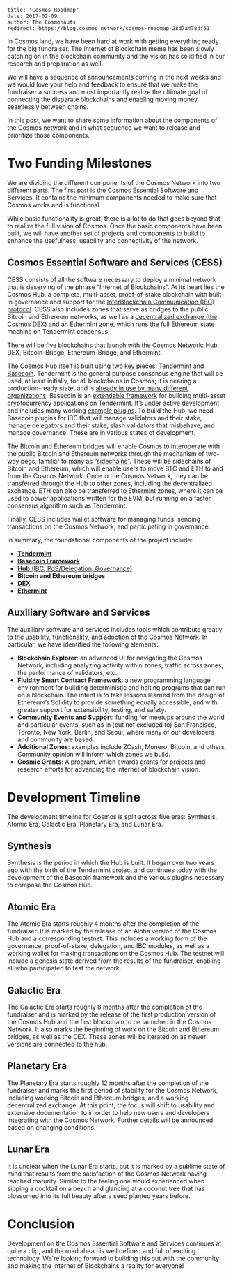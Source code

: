 ~~~
title: "Cosmos Roadmap"
date: 2017-02-09
author: The Cosmonauts
redirect: https://blog.cosmos.network/cosmos-roadmap-28d7a478df51
~~~

In Cosmos land, we have been hard at work with getting everything ready for the
big fundraiser. The Internet of Blockchain meme has been slowly catching on in
the blockchain community and the vision has solidified in our research and
preparation as well.

We will have a sequence of announcements coming in the next weeks and we would
love your help and feedback to ensure that we make the fundraiser a success and
most importantly realize the ultimate goal of connecting the disparate
blockchains and enabling moving money seamlessly between chains. 

In this post, we want to share some information about the components of the
Cosmos network and in what sequence we want to release and prioritize those
components. 

# Two Funding Milestones

We are dividing the different components of the Cosmos Network into two
different parts. The first part is the Cosmos Essential Software and Services.
It contains the minimum components needed to make sure that Cosmos works and is
functional. 

While basic functionality is great, there is a lot to do that goes beyond that
to realize the full vision of Cosmos. Once the basic components have been
built, we will have another set of projects and components to build to enhance
the usefulness, usability and connectivity of the network.

## Cosmos Essential Software and Services (CESS)

CESS consists of all the software necessary to deploy a minimal network that is
deserving of the phrase “Internet of Blockchains”. At its heart lies the Cosmos
Hub, a complete, multi-asset, proof-of-stake blockchain with built-in
governance and support for the [InterBlockchain Communication (IBC) protocol](https://github.com/tendermint/basecoin/blob/develop/docs/guide/ibc.md).
CESS also includes zones that serve as bridges to the public Bitcoin and
Ethereum networks, as well as a [decentralized exchange (the Cosmos DEX)](https://github.com/cosmos/cosmos/blob/master/DEX.md) and an
[Ethermint](https://github.com/tendermint/ethermint/) zone, which runs the full Ethereum state machine on Tendermint
consensus.   

There will be five blockchains that launch with the Cosmos Network: Hub, DEX,
Bitcoin-Bridge, Ethereum-Bridge, and Ethermint.

The Cosmos Hub itself is built using two key pieces: [Tendermint](https://github.com/tendermint/tendermint) and [Basecoin](https://github.com/tendermint/basecoin).
Tendermint is the general purpose consensus engine that will be used, at least
initially, for all blockchains in Cosmos; it is nearing a production-ready
state, and is [already in use by many different organizations](https://tendermint.com/ecosystem). Basecoin is an
[extendable framework](./cosmos-creating-interoperable-blockchains-part-1) 
for building multi-asset cryptocurrency applications on
Tendermint. It’s under active development and includes many working [example
plugins](https://github.com/tendermint/basecoin-examples). 
To build the Hub, we need Basecoin plugins for IBC that will manage
validators and their stake, manage delegators and their stake, slash validators
that misbehave, and manage governance. These are in various states of
development.  

The Bitcoin and Ethereum bridges will enable Cosmos to interoperate with the
public Bitcoin and Ethereum networks through the mechanism of two-way pegs,
familiar to many as [“sidechains”](https://blockstream.com/technology/). These will be sidechains of Bitcoin and
Ethereum, which will enable users to move BTC and ETH to and from the Cosmos
Network. Once in the Cosmos Network, they can be transferred through the Hub to
other zones, including the decentralized exchange. ETH can also be transferred
to Ethermint zones, where it can be used to power applications written for the
EVM, but running on a faster consensus algorithm such as Tendermint.

Finally, CESS includes wallet software for managing funds, sending transactions
on the Cosmos Network, and participating in governance.

In summary, the foundational components of the project include:

 - [**Tendermint**](https://github.com/tendermint/tendermint)
 - [**Basecoin Framework**](https://github.com/tendermint/basecoin)
 - [**Hub** (IBC, PoS/Delegation, Governance)](https://github.com/tendermint/basecoin)
 - **Bitcoin and Ethereum bridges**
 - [**DEX**](https://github.com/cosmos/cosmos/blob/master/DEX.md)
 - [**Ethermint**](https://github.com/tendermint/ethermint)

## Auxiliary Software and Services

The auxiliary software and services includes tools which contribute greatly to
the usability, functionality, and adoption of the Cosmos Network. In
particular, we have identified the following elements:

 - **Blockchain Explorer**: an advanced UI for navigating the Cosmos Network,
  including analyzing activity within zones, traffic across zones, the
  performance of validators, etc.
 - **Fluidity Smart Contract Framework**: a new programming language
  environment for building deterministic and halting programs that can run on a
  blockchain. The intent is to take lessons learned from the design of
  Ethereum’s Solidity to provide something equally accessible, and with greater
  support for extensibility, testing, and safety.
 - **Community Events and Support**: funding for meetups around the world and
  particular events, such as in (but not excluded to) San Francisco, Toronto,
  New York, Berlin, and Seoul, where many of our developers and community are
  based.
 - **Additional Zones**: examples include ZCash, Monero, Bitcoin, and
  others. Community opinion will inform which zones we build.
 - **Cosmic Grants**: A program, which awards grants for projects and research
  efforts for advancing the internet of blockchain vision.

# Development Timeline

The development timeline for Cosmos is split across five eras: Synthesis,
Atomic Era, Galactic Era, Planetary Era, and Lunar Era.

## Synthesis

Synthesis is the period in which the Hub is built. It began over two years ago
with the birth of the Tendermint project and continues today with the
development of the Basecoin framework and the various plugins necessary to
compose the Cosmos Hub. 

## Atomic Era

The Atomic Era starts roughly 4 months after the completion of the fundraiser.
It is marked by the release of an Alpha version of the Cosmos Hub and a
corresponding testnet. This includes a working form of the governance,
proof-of-stake, delegation, and IBC modules, as well as a working wallet for
making transactions on the Cosmos Hub. The testnet will include a genesis state
derived from the results of the fundraiser, enabling all who participated to
test the network.

## Galactic Era

The Galactic Era starts roughly 8 months after the completion of the fundraiser
and is marked by the release of the first production version of the Cosmos Hub
and the first blockchain to be launched in the Cosmos Network. It also marks
the beginning of work on the Bitcoin and Ethereum bridges, as well as the DEX.
These zones will be iterated on as newer versions are connected to the hub. 

## Planetary Era

The Planetary Era starts roughly 12 months after the completion of the
fundraiser and marks the first period of stability for the Cosmos Network,
including working Bitcoin and Ethereum bridges, and a working decentralized
exchange. At this point, the focus will shift to usability and extensive
documentation to in order to help new users and developers integrating with the
Cosmos Network. Further details will be announced based on changing conditions.

## Lunar Era

It is unclear when the Lunar Era starts, but it is marked by a sublime state of
mind that results from the satisfaction of the Cosmos Network having reached
maturity. Similar to the feeling one would experienced when sipping a cocktail
on a beach and glancing at a coconut tree that has blossomed into its full
beauty after a seed planted years before.

# Conclusion

Development on the Cosmos Essential Software and Services continues at quite a clip,
and the road ahead is well defined and full of exciting technology. 
We're looking forward to building this out with the community and 
making the Internet of Blockchains a reality for everyone!
